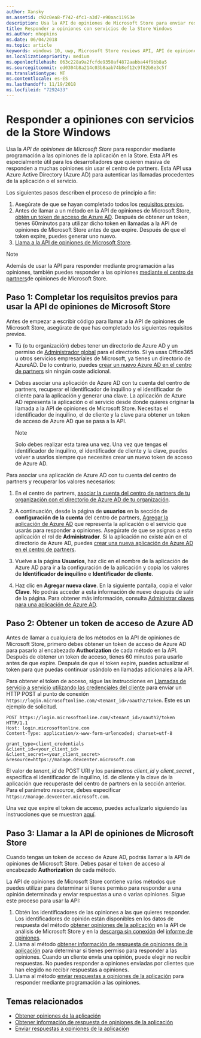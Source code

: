 ```yaml
---
author: Xansky
ms.assetid: c92c0ea8-f742-4fc1-a3d7-e90aac11953e
description: Usa la API de opiniones de Microsoft Store para enviar respuestas mediante programación a opiniones sobre tu aplicación en la Store.
title: Responder a opiniones con servicios de la Store Windows
ms.author: mhopkins
ms.date: 06/04/2018
ms.topic: article
keywords: windows 10, uwp, Microsoft Store reviews API, API de opiniones de Microsoft Store, respond to reviews, responder a las opiniones
ms.localizationpriority: medium
ms.openlocfilehash: 063c228a9a2fcfde9350af4872aabba44f9bb8a5
ms.sourcegitcommit: ed0304b8a214c03b8aab74b8ef12c9f82b8e3c5f
ms.translationtype: MT
ms.contentlocale: es-ES
ms.lasthandoff: 11/19/2018
ms.locfileid: "7292433"
---
```

# <a name="respond-to-reviews-using-store-services"></a>Responder a opiniones con servicios de la Store Windows

Usa la *API de opiniones de Microsoft Store* para responder mediante programación a las opiniones de la aplicación en la Store. Esta API es especialmente útil para los desarrolladores que quieren masiva de responden a muchas opiniones sin usar el centro de partners. Esta API usa Azure Active Directory (Azure AD) para autenticar las llamadas procedentes de la aplicación o el servicio.

Los siguientes pasos describen el proceso de principio a fin:

1.  Asegúrate de que se hayan completado todos los [requisitos previos](#prerequisites).
2.  Antes de llamar a un método en la API de opiniones de Microsoft Store, [obtén un token de acceso de Azure AD](#obtain-an-azure-ad-access-token). Después de obtener un token, tienes 60minutos para utilizar dicho token en llamadas a la API de opiniones de Microsoft Store antes de que expire. Después de que el token expire, puedes generar uno nuevo.
3.  [Llama a la API de opiniones de Microsoft Store](#call-the-windows-store-reviews-api).

> [!NOTE]
> Además de usar la API para responder mediante programación a las opiniones, también puedes responder a las opiniones [mediante el centro de partners](../publish/respond-to-customer-reviews.md)de opiniones de Microsoft Store.

<span id="prerequisites" />

## <a name="step-1-complete-prerequisites-for-using-the-microsoft-store-reviews-api"></a>Paso 1: Completar los requisitos previos para usar la API de opiniones de Microsoft Store

Antes de empezar a escribir código para llamar a la API de opiniones de Microsoft Store, asegúrate de que has completado los siguientes requisitos previos.

* Tú (o tu organización) debes tener un directorio de Azure AD y un permiso de [Administrador global](http://go.microsoft.com/fwlink/?LinkId=746654) para el directorio. Si ya usas Office365 u otros servicios empresariales de Microsoft, ya tienes un directorio de AzureAD. De lo contrario, puedes [crear un nuevo Azure AD en el centro de partners](../publish/associate-azure-ad-with-dev-center.md#create-a-brand-new-azure-ad-to-associate-with-your-partner-center-account) sin ningún coste adicional.

* Debes asociar una aplicación de Azure AD con tu cuenta del centro de partners, recuperar el identificador de inquilino y el identificador de cliente para la aplicación y generar una clave. La aplicación de Azure AD representa la aplicación o el servicio desde donde quieres originar la llamada a la API de opiniones de Microsoft Store. Necesitas el identificador de inquilino, el de cliente y la clave para obtener un token de acceso de Azure AD que se pasa a la API.
    > [!NOTE]
    > Solo debes realizar esta tarea una vez. Una vez que tengas el identificador de inquilino, el identificador de cliente y la clave, puedes volver a usarlos siempre que necesites crear un nuevo token de acceso de Azure AD.

Para asociar una aplicación de Azure AD con tu cuenta del centro de partners y recuperar los valores necesarios:

1.  En el centro de partners, [asociar la cuenta del centro de partners de tu organización con el directorio de Azure AD de tu organización](../publish/associate-azure-ad-with-dev-center.md).

2.  A continuación, desde la página de **usuarios** en la sección de **configuración de la cuenta** del centro de partners, [Agregar la aplicación de Azure AD](../publish/add-users-groups-and-azure-ad-applications.md#add-azure-ad-applications-to-your-partner-center-account) que representa la aplicación o el servicio que usarás para responder a opiniones. Asegúrate de que se asignas a esta aplicación el rol de **Administrador**. Si la aplicación no existe aún en el directorio de Azure AD, puedes [crear una nueva aplicación de Azure AD en el centro de partners](../publish/add-users-groups-and-azure-ad-applications.md#create-a-new-azure-ad-application-account-in-your-organizations-directory-and-add-it-to-your-partner-center-account). 

3.  Vuelve a la página **Usuarios**, haz clic en el nombre de la aplicación de Azure AD para ir a la configuración de la aplicación y copia los valores de **Identificador de inquilino** e **Identificador de cliente**.

4. Haz clic en **Agregar nueva clave**. En la siguiente pantalla, copia el valor **Clave**. No podrás acceder a esta información de nuevo después de salir de la página. Para obtener más información, consulta [Administrar claves para una aplicación de Azure AD](../publish/add-users-groups-and-azure-ad-applications.md#manage-keys).

<span id="obtain-an-azure-ad-access-token" />

## <a name="step-2-obtain-an-azure-ad-access-token"></a>Paso 2: Obtener un token de acceso de Azure AD

Antes de llamar a cualquiera de los métodos en la API de opiniones de Microsoft Store, primero debes obtener un token de acceso de Azure AD para pasarlo al encabezado **Authorization** de cada método en la API. Después de obtener un token de acceso, tienes 60 minutos para usarlo antes de que expire. Después de que el token expire, puedes actualizar el token para que puedas continuar usándolo en llamadas adicionales a la API.

Para obtener el token de acceso, sigue las instrucciones en [Llamadas de servicio a servicio utilizando las credenciales del cliente](https://azure.microsoft.com/documentation/articles/active-directory-protocols-oauth-service-to-service/) para enviar un HTTP POST al punto de conexión ```https://login.microsoftonline.com/<tenant_id>/oauth2/token```. Este es un ejemplo de solicitud.

```syntax
POST https://login.microsoftonline.com/<tenant_id>/oauth2/token HTTP/1.1
Host: login.microsoftonline.com
Content-Type: application/x-www-form-urlencoded; charset=utf-8

grant_type=client_credentials
&client_id=<your_client_id>
&client_secret=<your_client_secret>
&resource=https://manage.devcenter.microsoft.com
```

El valor de *tenant\_id* de POST URI y los parámetros *client\_id* y *client\_secret* , especifica el identificador de inquilino, Id. de cliente y la clave de la aplicación que recuperaste del centro de partners en la sección anterior. Para el parámetro *resource*, debes especificar ```https://manage.devcenter.microsoft.com```.

Una vez que expire el token de acceso, puedes actualizarlo siguiendo las instrucciones que se muestran [aquí](https://azure.microsoft.com/documentation/articles/active-directory-protocols-oauth-code/#refreshing-the-access-tokens).

<span id="call-the-windows-store-reviews-api" />

## <a name="step-3-call-the-microsoft-store-reviews-api"></a>Paso 3: Llamar a la API de opiniones de Microsoft Store

Cuando tengas un token de acceso de Azure AD, podrás llamar a la API de opiniones de Microsoft Store. Debes pasar el token de acceso al encabezado **Authorization** de cada método.

La API de opiniones de Microsoft Store contiene varios métodos que puedes utilizar para determinar si tienes permiso para responder a una opinión determinada y enviar respuestas a una o varias opiniones. Sigue este proceso para usar la API:

1. Obtén los identificadores de las opiniones a las que quieres responder. Los identificadores de opinión están disponibles en los datos de respuesta del método [obtener opiniones de la aplicación](get-app-reviews.md) en la API de análisis de Microsoft Store y en la [descarga sin conexión](../publish/download-analytic-reports.md) del [informe de opiniones](../publish/reviews-report.md).
2. Llama al método [obtener información de respuesta de opiniones de la aplicación](get-response-info-for-app-reviews.md) para determinar si tienes permiso para responder a las opiniones. Cuando un cliente envía una opinión, puede elegir no recibir respuestas. No puedes responder a opiniones enviadas por clientes que han elegido no recibir respuestas a opiniones.
3. Llama al método [enviar respuestas a opiniones de la aplicación](submit-responses-to-app-reviews.md) para responder mediante programación a las opiniones.


## <a name="related-topics"></a>Temas relacionados

* [Obtener opiniones de la aplicación](get-app-reviews.md)
* [Obtener información de respuesta de opiniones de la aplicación](get-response-info-for-app-reviews.md)
* [Enviar respuestas a opiniones de la aplicación](submit-responses-to-app-reviews.md)

 

